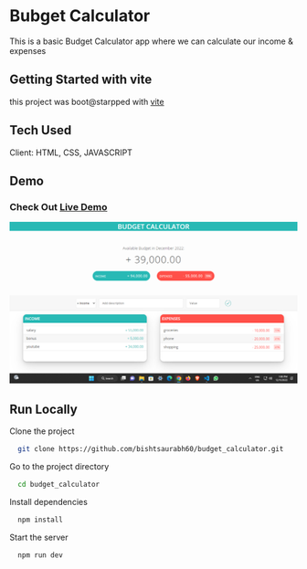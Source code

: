 
# Bubget Calculator
  This is a basic Budget Calculator app where we can calculate our income & expenses
## Getting Started with vite

this project was boot@starpped with [vite](https://vitejs.dev/)
## Tech Used
Client: HTML, CSS, JAVASCRIPT

## Demo

### Check Out [Live Demo](https://budgetcalculator-bisht60.netlify.app/)

![App Screenshot](/screenshot/Screenshot.png)
## Run Locally

Clone the project

```bash
  git clone https://github.com/bishtsaurabh60/budget_calculator.git
```

Go to the project directory

```bash
  cd budget_calculator
```

Install dependencies

```bash
  npm install
```

Start the server

```bash
  npm run dev
```

